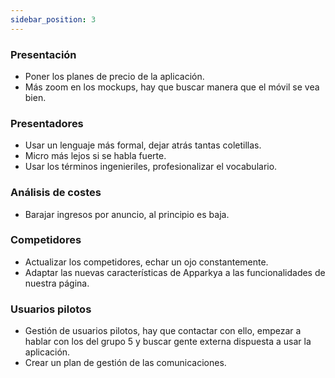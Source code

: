 ```yaml
---
sidebar_position: 3
---
```

### Presentación
+ Poner los planes de precio de la aplicación.
+ Más zoom en los mockups, hay que buscar manera que el móvil se vea bien.

### Presentadores
+ Usar un lenguaje más formal, dejar atrás tantas coletillas.
+ Micro más lejos si se habla fuerte.
+ Usar los términos ingenieriles, profesionalizar el vocabulario.

### Análisis de costes
+ Barajar ingresos por anuncio, al principio es baja. 

### Competidores
+ Actualizar los competidores, echar un ojo constantemente.
+ Adaptar las nuevas características de Apparkya a las funcionalidades de nuestra página.

### Usuarios pilotos
+ Gestión de usuarios pilotos, hay que contactar con ello, empezar a hablar con los del grupo 5 y buscar gente externa dispuesta a usar la aplicación.
+ Crear un plan de gestión de las comunicaciones.
